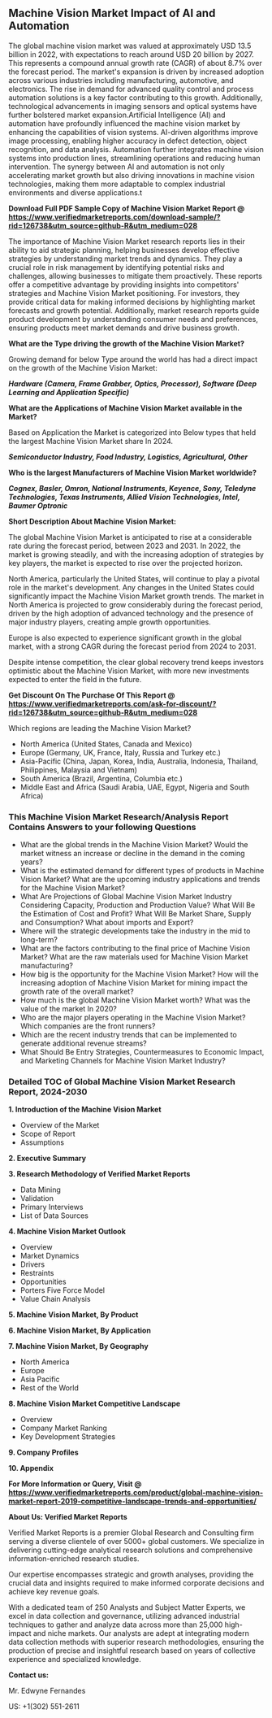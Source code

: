 <h2>Machine Vision Market Impact of AI and Automation</h2>The global machine vision market was valued at approximately USD 13.5 billion in 2022, with expectations to reach around USD 20 billion by 2027. This represents a compound annual growth rate (CAGR) of about 8.7% over the forecast period. The market's expansion is driven by increased adoption across various industries including manufacturing, automotive, and electronics. The rise in demand for advanced quality control and process automation solutions is a key factor contributing to this growth. Additionally, technological advancements in imaging sensors and optical systems have further bolstered market expansion.Artificial Intelligence (AI) and automation have profoundly influenced the machine vision market by enhancing the capabilities of vision systems. AI-driven algorithms improve image processing, enabling higher accuracy in defect detection, object recognition, and data analysis. Automation further integrates machine vision systems into production lines, streamlining operations and reducing human intervention. The synergy between AI and automation is not only accelerating market growth but also driving innovations in machine vision technologies, making them more adaptable to complex industrial environments and diverse applications.t</p><p id="" class=""><strong>Download Full PDF Sample Copy of Machine Vision Market Report @ <a href="https://www.verifiedmarketreports.com/download-sample/?rid=126738&utm_source=github-R&utm_medium=028" target="_blank">https://www.verifiedmarketreports.com/download-sample/?rid=126738&utm_source=github-R&utm_medium=028</a></strong></p><p>The importance of&nbsp;Machine Vision Market research reports lies in their ability to aid strategic planning, helping businesses develop effective strategies by understanding market trends and dynamics. They play a crucial role in risk management by identifying potential risks and challenges, allowing businesses to mitigate them proactively. These reports offer a competitive advantage by providing insights into competitors' strategies and Machine Vision Market positioning. For investors, they provide critical data for making informed decisions by highlighting market forecasts and growth potential. Additionally, market research reports guide product development by understanding consumer needs and preferences, ensuring products meet market demands and drive business growth.</p><p><strong>What are the&nbsp;Type driving the growth of the Machine Vision Market?</strong></p><p id="" class="">Growing demand for below Type around the world has had a direct impact on the growth of the Machine Vision Market:</p><em><strong>Hardware (Camera, Frame Grabber, Optics, Processor), Software (Deep Learning and Application Specific)</strong></em></p><strong>What are the&nbsp;Applications&nbsp;of Machine Vision Market available in the Market?</strong></p><p id="" class="">Based on Application the Market is categorized into Below types that held the largest Machine Vision Market share In 2024.</p><em><strong>Semiconductor Industry, Food Industry, Logistics, Agricultural, Other</strong></em></p><strong>Who is the largest Manufacturers of Machine Vision Market worldwide?</strong></p><p><em><strong>Cognex, Basler, Omron, National Instruments, Keyence, Sony, Teledyne Technologies, Texas Instruments, Allied Vision Technologies, Intel, Baumer Optronic</strong></em></p><p id="" class=""><strong>Short Description About Machine Vision Market:</strong></p><p>The global Machine Vision Market is anticipated to rise at a considerable rate during the forecast period, between 2023 and 2031. In 2022, the market is growing steadily, and with the increasing adoption of strategies by key players, the market is expected to rise over the projected horizon.</p><p>North America, particularly the United States, will continue to play a pivotal role in the market's development. Any changes in the United States could significantly impact the Machine Vision Market growth trends. The market in North America is projected to grow considerably during the forecast period, driven by the high adoption of advanced technology and the presence of major industry players, creating ample growth opportunities.</p><p>Europe is also expected to experience significant growth in the global market, with a strong CAGR during the forecast period from 2024 to 2031.</p><p>Despite intense competition, the clear global recovery trend keeps investors optimistic about the Machine Vision Market, with more new investments expected to enter the field in the future.</p><p id="" class=""><strong>Get Discount On The Purchase Of This Report @ <a href="https://www.verifiedmarketreports.com/ask-for-discount/?rid=126738&utm_source=github-R&utm_medium=028" target="_blank">https://www.verifiedmarketreports.com/ask-for-discount/?rid=126738&utm_source=github-R&utm_medium=028</a></strong></p>Which regions are leading the Machine Vision Market?</p><ul><li>North America (United States, Canada and Mexico)</li><li>Europe (Germany, UK, France, Italy, Russia and Turkey etc.)</li><li>Asia-Pacific (China, Japan, Korea, India, Australia, Indonesia, Thailand, Philippines, Malaysia and Vietnam)</li><li>South America (Brazil, Argentina, Columbia etc.)</li><li>Middle East and Africa (Saudi Arabia, UAE, Egypt, Nigeria and South Africa)</li></ul><h3 id="" class="">This Machine Vision Market Research/Analysis Report Contains Answers to your following Questions</h3><ul><li>What are the global trends in the Machine Vision Market? Would the market witness an increase or decline in the demand in the coming years?</li><li>What is the estimated demand for different types of products in Machine Vision Market? What are the upcoming industry applications and trends for the Machine Vision Market?</li><li>What Are Projections of Global Machine Vision Market Industry Considering Capacity, Production and Production Value? What Will Be the Estimation of Cost and Profit? What Will Be Market Share, Supply and Consumption? What about imports and Export?</li><li>Where will the strategic developments take the industry in the mid to long-term?</li><li>What are the factors contributing to the final price of Machine Vision Market? What are the raw materials used for Machine Vision Market manufacturing?</li><li>How big is the opportunity for the Machine Vision Market? How will the increasing adoption of Machine Vision Market for mining impact the growth rate of the overall market?</li><li>How much is the global Machine Vision Market worth? What was the value of the market In 2020?</li><li>Who are the major players operating in the Machine Vision Market? Which companies are the front runners?</li><li>Which are the recent industry trends that can be implemented to generate additional revenue streams?</li><li>What Should Be Entry Strategies, Countermeasures to Economic Impact, and Marketing Channels for Machine Vision Market Industry?</li></ul><h3 id="" class="">Detailed TOC of Global Machine Vision Market Research Report, 2024-2030</h3><p id="" class=""><strong>1. Introduction of the Machine Vision Market</strong></p><ul><li>Overview of the Market</li><li>Scope of Report</li><li>Assumptions</li></ul><p id="" class=""><strong>2. Executive Summary</strong></p><p id="" class=""><strong>3. Research Methodology of Verified Market Reports</strong></p><ul><li>Data Mining</li><li>Validation</li><li>Primary Interviews</li><li>List of Data Sources</li></ul><p id="" class=""><strong>4. Machine Vision Market Outlook</strong></p><ul><li>Overview</li><li>Market Dynamics</li><li>Drivers</li><li>Restraints</li><li>Opportunities</li><li>Porters Five Force Model</li><li>Value Chain Analysis</li></ul><p id="" class=""><strong>5. Machine Vision Market, By Product</strong></p><p id="" class=""><strong>6. Machine Vision Market, By Application</strong></p><p id="" class=""><strong>7. Machine Vision Market, By Geography</strong></p><ul><li>North America</li><li>Europe</li><li>Asia Pacific</li><li>Rest of the World</li></ul><p id="" class=""><strong>8. Machine Vision Market Competitive Landscape</strong></p><ul><li>Overview</li><li>Company Market Ranking</li><li>Key Development Strategies</li></ul><p id="" class=""><strong>9. Company Profiles</strong></p><p id="" class=""><strong>10. Appendix</strong></p><p id="" class=""><strong>For More Information or Query, Visit @ <a href="https://www.verifiedmarketreports.com/product/global-machine-vision-market-report-2019-competitive-landscape-trends-and-opportunities/" target="_blank">https://www.verifiedmarketreports.com/product/global-machine-vision-market-report-2019-competitive-landscape-trends-and-opportunities/</a></strong></p><p id="" class=""><strong>About Us: Verified Market Reports</strong></p><p id="" class="">Verified Market Reports is a premier Global Research and Consulting firm serving a diverse clientele of over 5000+ global customers. We specialize in delivering cutting-edge analytical research solutions and comprehensive information-enriched research studies.</p><p id="" class="">Our expertise encompasses strategic and growth analyses, providing the crucial data and insights required to make informed corporate decisions and achieve key revenue goals.</p><p id="" class="">With a dedicated team of 250 Analysts and Subject Matter Experts, we excel in data collection and governance, utilizing advanced industrial techniques to gather and analyze data across more than 25,000 high-impact and niche markets. Our analysts are adept at integrating modern data collection methods with superior research methodologies, ensuring the production of precise and insightful research based on years of collective experience and specialized knowledge.</p><p id="" class=""><strong>Contact us:</strong></p><p id="" class="">Mr. Edwyne Fernandes</p><p id="" class="">US: +1(302) 551-2611</p>